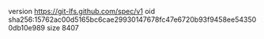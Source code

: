 version https://git-lfs.github.com/spec/v1
oid sha256:15762ac00d5165bc6cae29930147678fc47e6720b93f9458ee543500db10e989
size 8407
